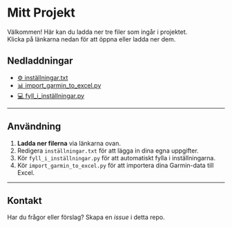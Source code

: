 # Mitt Projekt

Välkommen! Här kan du ladda ner tre filer som ingår i projektet.  
Klicka på länkarna nedan för att öppna eller ladda ner dem.

## Nedladdningar

- [⚙️ inställningar.txt](./inställningar.txt)
- [📊 import_garmin_to_excel.py](./import_garmin_to_excel.py)
- [💻 fyll_i_inställningar.py](./RVautoTDB.py)

---

## Användning

1. **Ladda ner filerna** via länkarna ovan.  
2. Redigera `inställningar.txt` för att lägga in dina egna uppgifter.  
3. Kör `fyll_i_inställningar.py` för att automatiskt fylla i inställningarna.  
4. Kör `import_garmin_to_excel.py` för att importera dina Garmin-data till Excel.  

---

## Kontakt

Har du frågor eller förslag? Skapa en *issue* i detta repo.
